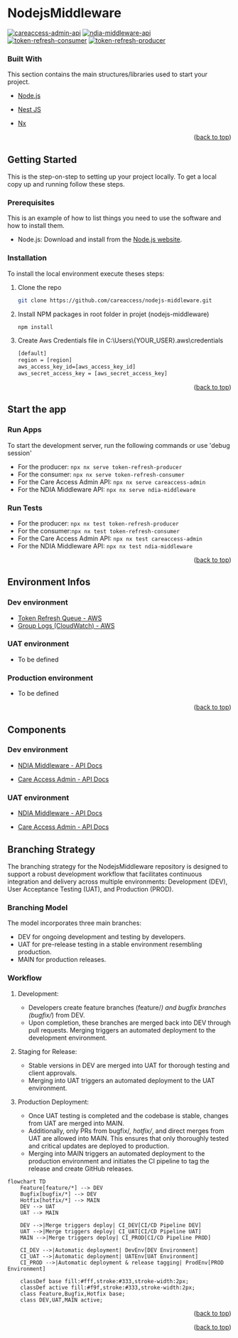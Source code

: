 # NodejsMiddleware

[![careaccess-admin-api](https://github.com/careaccess/nodejs-middleware/actions/workflows/careaccess-admin-api.yml/badge.svg)](https://github.com/careaccess/nodejs-middleware/actions/workflows/careaccess-admin-api.yml)
[![ndia-middleware-api](https://github.com/careaccess/nodejs-middleware/actions/workflows/ndia-middleware-api.yml/badge.svg)](https://github.com/careaccess/nodejs-middleware/actions/workflows/ndia-middleware-api.yml)
[![token-refresh-consumer](https://github.com/careaccess/nodejs-middleware/actions/workflows/token-refresh-consumer.yml/badge.svg)](https://github.com/careaccess/nodejs-middleware/actions/workflows/token-refresh-consumer.yml)
[![token-refresh-producer](https://github.com/careaccess/nodejs-middleware/actions/workflows/token-refresh-producer.yml/badge.svg)](https://github.com/careaccess/nodejs-middleware/actions/workflows/token-refresh-producer.yml)

### Built With

This section contains the main structures/libraries used to start your project.

- <a alt="NodeJS" href="https://nodejs.org/" target="_blank" rel="noreferrer">Node.js</a>

- <a alt="NestJS" href="https://nestjs.com/" target="_blank" rel="noreferrer">Nest JS</a>

- <a alt="Nx" href="https://nx.dev" target="_blank" rel="noreferrer">Nx</a>

<p align="right">(<a href="#readme-top">back to top</a>)</p>

<!-- GETTING STARTED -->

## Getting Started

This is the step-on-step to setting up your project locally.
To get a local copy up and running follow these steps.

### Prerequisites

This is an example of how to list things you need to use the software and how to install them.

- Node.js: Download and install from the [Node.js website](https://nodejs.org/).

### Installation

To install the local environment execute theses steps:

1. Clone the repo
   ```sh
   git clone https://github.com/careaccess/nodejs-middleware.git
   ```
2. Install NPM packages in root folder in projet (nodejs-middleware)
   ```sh
   npm install
   ```
3. Create Aws Credentials file in C:\Users\\{YOUR_USER}\.aws\credentials
   ```txt
   [default]
   region = [region]
   aws_access_key_id=[aws_access_key_id]
   aws_secret_access_key = [aws_secret_access_key]
   ```
   <p align="right">(<a href="#readme-top">back to top</a>)</p>

## Start the app

### Run Apps

To start the development server, run the following commands or use 'debug session'

- For the producer: `npx nx serve token-refresh-producer`
- For the consumer: `npx nx serve token-refresh-consumer`
- For the Care Access Admin API: `npx nx serve careaccess-admin`
- For the NDIA Middleware API: `npx nx serve ndia-middleware`

### Run Tests

- For the producer: `npx nx test token-refresh-producer`
- For the consumer:`npx nx test token-refresh-consumer`
- For the Care Access Admin API: `npx nx test careaccess-admin`
- For the NDIA Middleware API: `npx nx test ndia-middleware`

<p align="right">(<a href="#readme-top">back to top</a>)</p>

## Environment Infos

### Dev environment

- <a href="https://ap-southeast-2.console.aws.amazon.com/sqs/v3/home?region=ap-southeast-2#/queues/https%3A%2F%2Fsqs.ap-southeast-2.amazonaws.com%2F756996390285%2Ftoken-refresh-queue-dev">Token Refresh Queue - AWS</a>
- <a href="https://ap-southeast-2.console.aws.amazon.com/cloudwatch/home?region=ap-southeast-2#logsV2:log-groups">Group Logs (CloudWatch) - AWS</a>

### UAT environment

- To be defined

### Production environment

- To be defined

<p align="right">(<a href="#readme-top">back to top</a>)</p>

## Components

### Dev environment

- <a href="https://api.dev.yourcareaccess.com.au/ndia-middleware/v1/docs">NDIA Middleware - API Docs</a>

- <a href="https://api.dev.yourcareaccess.com.au/careaccess-admin/v1/docs">Care Access Admin - API Docs</a>

### UAT environment

- <a href="https://api.uat.yourcareaccess.com.au/ndia-middleware/v1/docs">NDIA Middleware - API Docs</a>

- <a href="https://api.uat.yourcareaccess.com.au/careaccess-admin/v1/docs">Care Access Admin - API Docs</a>


## Branching Strategy
The branching strategy for the NodejsMiddleware repository is designed to support a robust development workflow that facilitates continuous integration and delivery across multiple environments: Development (DEV), User Acceptance Testing (UAT), and Production (PROD).


### Branching Model
The model incorporates three main branches:

- DEV for ongoing development and testing by developers.
- UAT for pre-release testing in a stable environment resembling production.
- MAIN for production releases.

### Workflow
1. Development:
   - Developers create feature branches (feature/*) and bugfix branches (bugfix/*) from DEV.
   - Upon completion, these branches are merged back into DEV through pull requests. Merging triggers an automated deployment to the development environment.

2. Staging for Release: 
   - Stable versions in DEV are merged into UAT for thorough testing and client approvals.
   - Merging into UAT triggers an automated deployment to the UAT environment.

3. Production Deployment: 
   - Once UAT testing is completed and the codebase is stable, changes from UAT are merged into MAIN.
   - Additionally, only PRs from bugfix/*, hotfix/*, and direct merges from UAT are allowed into MAIN. This ensures that only thoroughly tested and critical updates are deployed to production.
   - Merging into MAIN triggers an automated deployment to the production environment and initiates the CI pipeline to tag the release and create GitHub releases.
 
```mermaid
flowchart TD
    Feature[feature/*] --> DEV
    Bugfix[bugfix/*] --> DEV
    Hotfix[hotfix/*] --> MAIN
    DEV --> UAT
    UAT --> MAIN

    DEV -->|Merge triggers deploy| CI_DEV[CI/CD Pipeline DEV]
    UAT -->|Merge triggers deploy| CI_UAT[CI/CD Pipeline UAT]
    MAIN -->|Merge triggers deploy| CI_PROD[CI/CD Pipeline PROD]

    CI_DEV -->|Automatic deployment| DevEnv[DEV Environment]
    CI_UAT -->|Automatic deployment| UATEnv[UAT Environment]
    CI_PROD -->|Automatic deployment & release tagging| ProdEnv[PROD Environment]

    classDef base fill:#fff,stroke:#333,stroke-width:2px;
    classDef active fill:#f9f,stroke:#333,stroke-width:2px;
    class Feature,Bugfix,Hotfix base;
    class DEV,UAT,MAIN active;

```
<p align="right">(<a href="#readme-top">back to top</a>)</p>

<p align="right">(<a href="#readme-top">back to top</a>)</p>
